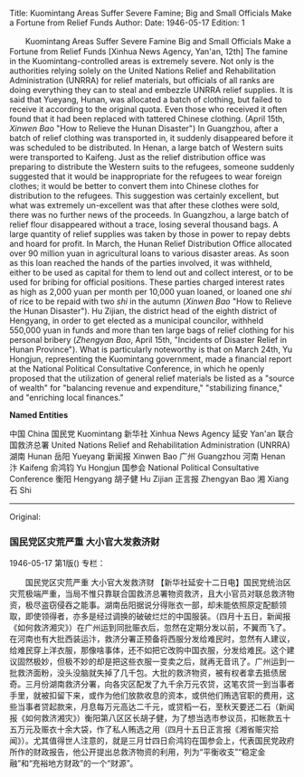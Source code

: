 Title: Kuomintang Areas Suffer Severe Famine; Big and Small Officials Make a Fortune from Relief Funds
Author:
Date: 1946-05-17
Edition: 1

　　Kuomintang Areas Suffer Severe Famine
    Big and Small Officials Make a Fortune from Relief Funds
    [Xinhua News Agency, Yan'an, 12th] The famine in the Kuomintang-controlled areas is extremely severe. Not only is the authorities relying solely on the United Nations Relief and Rehabilitation Administration (UNRRA) for relief materials, but officials of all ranks are doing everything they can to steal and embezzle UNRRA relief supplies. It is said that Yueyang, Hunan, was allocated a batch of clothing, but failed to receive it according to the original quota. Even those who received it often found that it had been replaced with tattered Chinese clothing. (April 15th, *Xinwen Bao* "How to Relieve the Hunan Disaster") In Guangzhou, after a batch of relief clothing was transported in, it suddenly disappeared before it was scheduled to be distributed. In Henan, a large batch of Western suits were transported to Kaifeng. Just as the relief distribution office was preparing to distribute the Western suits to the refugees, someone suddenly suggested that it would be inappropriate for the refugees to wear foreign clothes; it would be better to convert them into Chinese clothes for distribution to the refugees. This suggestion was certainly excellent, but what was extremely un-excellent was that after these clothes were sold, there was no further news of the proceeds. In Guangzhou, a large batch of relief flour disappeared without a trace, losing several thousand bags. A large quantity of relief supplies was taken by those in power to repay debts and hoard for profit. In March, the Hunan Relief Distribution Office allocated over 90 million yuan in agricultural loans to various disaster areas. As soon as this loan reached the hands of the parties involved, it was withheld, either to be used as capital for them to lend out and collect interest, or to be used for bribing for official positions. These parties charged interest rates as high as 2,000 yuan per month per 10,000 yuan loaned, or loaned one *shi* of rice to be repaid with two *shi* in the autumn (*Xinwen Bao* "How to Relieve the Hunan Disaster"). Hu Zijian, the district head of the eighth district of Hengyang, in order to get elected as a municipal councilor, withheld 550,000 yuan in funds and more than ten large bags of relief clothing for his personal bribery (*Zhengyan Bao*, April 15th, "Incidents of Disaster Relief in Hunan Province"). What is particularly noteworthy is that on March 24th, Yu Hongjun, representing the Kuomintang government, made a financial report at the National Political Consultative Conference, in which he openly proposed that the utilization of general relief materials be listed as a "source of wealth" for "balancing revenue and expenditure," "stabilizing finance," and "enriching local finances."

**Named Entities**

中国    China
国民党    Kuomintang
新华社    Xinhua News Agency
延安    Yan'an
联合国救济总署    United Nations Relief and Rehabilitation Administration (UNRRA)
湖南    Hunan
岳阳    Yueyang
新闻报    Xinwen Bao
广州    Guangzhou
河南    Henan
汴    Kaifeng
俞鸿钧    Yu Hongjun
国参会    National Political Consultative Conference
衡阳    Hengyang
胡子健    Hu Zijian
正言报    Zhengyan Bao
湘    Xiang
石    Shi



<hr /> 

Original: 


### 国民党区灾荒严重  大小官大发救济财

1946-05-17
第1版()
专栏：

　　国民党区灾荒严重
    大小官大发救济财
    【新华社延安十二日电】国民党统治区灾荒极端严重，当局不惟只靠联合国救济总署物资救济，且大小官员对联总救济物资，极尽盗窃侵吞之能事。湖南岳阳据说分得账衣一部，却未能依照原定配额领取，即使领得者，亦多是经过调换的破破烂烂的中国服装。（四月十五日，新闻报《如何救济湘灾》）在广州运到同批赈衣后，忽然在定期分发以前，不翼而飞了。在河南也有大批西装运汴，救济分署正预备将西服分发给难民时，忽然有人建议，给难民穿上洋衣服，那像啥事体，还不如把它改购中国衣服，分发给难民。这个建议固然极妙，但极不妙的却是把这些衣服一变卖之后，就再无音讯了。广州运到一批救济面粉，没头没脑就失掉了几千包。大批的救济物资，被有权者拿去抵债居奇。三月份湖南救济分署，向各灾区配发了九千余万元农贷，这笔农贷一到当事者手里，就被扣留下来，或作为他们放款收息的资本，或供他们贿选官职的费用，这些当事者贷起款来，月息每万元高达二千元，或贷稻一石，至秋天要还二石（新闻报《如何救济湘灾》）衡阳第八区区长胡子健，为了想当选市参议员，扣帐款五十五万元及赈衣十余大袋，作了私人贿选之用（四月十五日正言报《湘省赈灾拾闻》）。尤其值得世人注意的，就是三月廿四日俞鸿钧在国参会上，代表国民党政府所作的财政报告，他公开提出总救济物资的利用，列为“平衡收支”“稳定金融”和“充裕地方财政”的一个“财源”。
